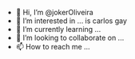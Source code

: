 - 👋 Hi, I’m @jokerOliveira
- 👀 I’m interested in ... is carlos gay 
- 🌱 I’m currently learning ...
- 💞️ I’m looking to collaborate on ...
- 📫 How to reach me ...

<!---
jokerOliveira/jokerOliveira is a ✨ special ✨ repository because its `README.md` (this file) appears on your GitHub profile.
You can click the Preview link to take a look at your changes.
--->
